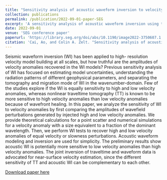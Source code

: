 ```yaml
---
title: "Sensitivity analysis of acoustic waveform inversion to velocity anomalies in the near-surface using the Fréchet derivative"
collection: publications
permalink: /publication/2022-09-01-paper-SEG
excerpt: 'A sensitivity analysis of acoustic waveform inversion using the Fréchet derivative'
date: 2022-09-01
venue: 'SEG conference paper'
paperurl: 'https://library.seg.org/doi/abs/10.1190/image2022-3750607.1'
citation: 'Cai, Ao, and Colin A. Zelt. "Sensitivity analysis of acoustic waveform inversion to velocity anomalies in the near-surface using the Fréchet derivative." Second International Meeting for Applied Geoscience & Energy. Society of Exploration Geophysicists and American Association of Petroleum Geologists, 2022.'
---
```

Seismic waveform inversion (WI) has been applied to high- resolution velocity model building at all scales, but how truthful are the amplitudes of velocity anomalies recovered in the WI models? Previous sensitivity analysis of WI has focused on estimating model uncertainties, understanding the radiation patterns of different geophysical parameters, and separating the tomography and migration mode of WI in the wavenumber-domain. Few of the studies explore if the WI is equally sensitivity to high and low velocity anomalies, whereas nonlinear traveltime tomography (TT) is known to be more sensitive to high velocity anomalies than low velocity anomalies because of wavefront healing. In this paper, we analyze the sensitivity of WI to velocity anomalies by first comparing the amplitudes of wavefield perturbations generated by injected high and low velocity anomalies. We provide theoretical calculations for a point scatter and numerical simulations for a velocity anomaly with a size equivalent to a fraction of the dominant wavelength. Then, we perform WI tests to recover high and low velocity anomalies of equal velocity or slowness perturbations. Acoustic waveform modeling and inversion are used for simplicity. The preliminary results show acoustic WI is potentially more sensitive to low velocity anomalies than high velocity anomalies. The joint inversion of traveltime and waveform data is advocated for near-surface velocity estimation, since the different sensitivity of TT and acoustic WI can be complementary to each other.

[Download paper here](https://library.seg.org/doi/abs/10.1190/image2022-3750607.1)
